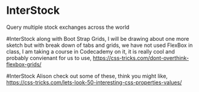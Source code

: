 # InterStock
Query multiple stock exchanges across the world

#InterStock
along with Boot Strap Grids, I will be drawing about one more sketch but with break down of tabs and grids, we have not used FlexBox in class, I am taking a course in Codecademy on it, it is really cool and probably convienant for us to use, https://css-tricks.com/dont-overthink-flexbox-grids/

 #InterStock
Alison check out some of these, think you might like, https://css-tricks.com/lets-look-50-interesting-css-properties-values/
